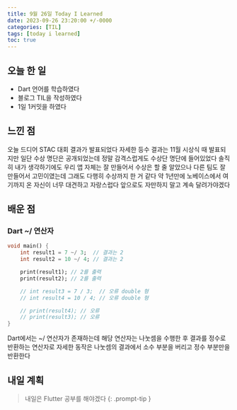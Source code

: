 ```yaml
---
title: 9월 26일 Today I Learned
date: 2023-09-26 23:20:00 +/-0000
categories: [TIL]
tags: [today i learned]
toc: true
---
```


## 오늘 한 일

* Dart 언어를 학습하였다
* 블로그 TIL을 작성하였다
* 1일 1커밋을 하였다

## 느낀 점

오늘 드디어 STAC 대회 결과가 발표되었다 자세한 등수 결과는 11월 시상식 때 발표되지만 일단 수상 명단은 공개되었는데 정말 감격스럽게도 수상단 명단에 들어있었다 솔직히 내가 생각하기에도 우리 앱 자체는 잘 만들어서 수상은 할 줄 알았으나 다른 팀도 잘 만들어서 고민이였는데 그래도 다행히 수상까지 한 거 같다 약 1년만에 노베이스에서 여기까지 온 자신이 너무 대견하고 자랑스럽다 앞으로도 자만하지 말고 계속 달려가야겠다

## 배운 점

### Dart ~/ 연산자

~~~dart
void main() {
    int result1 = 7 ~/ 3;  // 결과는 2
    int result2 = 10 ~/ 4; // 결과는 2

    print(result1); // 2를 출력
    print(result2); // 2를 출력

    // int result3 = 7 / 3;  // 오류 double 형
    // int result4 = 10 / 4; // 오류 double 형

    // print(result4); // 오류
    // print(result3); // 오류
}
~~~

Dart에서는 ~/ 연산자가 존재하는데 해당 연산자는 나눗셈을 수행한 후 결과를 정수로 반환하는 연산자로 자세한 동작은 나눗셈의 결과에서 소수 부분을 버리고 정수 부분만을 반환한다

## 내일 계획

> 내일은 Flutter 공부를 해야겠다
{: .prompt-tip }

